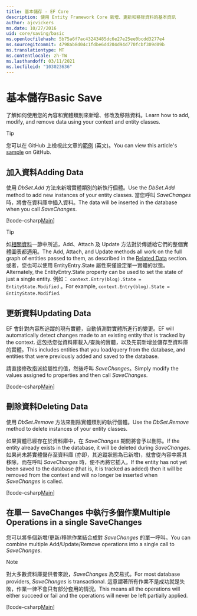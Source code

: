 ```yaml
---
title: 基本儲存 - EF Core
description: 使用 Entity Framework Core 新增、更新和移除資料的基本資訊
author: ajcvickers
ms.date: 10/27/2016
uid: core/saving/basic
ms.openlocfilehash: 5b75a6f7ac43243485dc6e27e25ee0bcdd3277e4
ms.sourcegitcommit: 4798ab8d04c1fdbe6dd204d94d770fcbf309d09b
ms.translationtype: MT
ms.contentlocale: zh-TW
ms.lasthandoff: 03/11/2021
ms.locfileid: "103023636"
---
```

# <a name="basic-save"></a><span data-ttu-id="7b055-103">基本儲存</span><span class="sxs-lookup"><span data-stu-id="7b055-103">Basic Save</span></span>

<span data-ttu-id="7b055-104">了解如何使用您的內容和實體類別來新增、修改及移除資料。</span><span class="sxs-lookup"><span data-stu-id="7b055-104">Learn how to add, modify, and remove data using your context and entity classes.</span></span>

> [!TIP]
> <span data-ttu-id="7b055-105">您可以在 GitHub 上檢視此文章的[範例](https://github.com/dotnet/EntityFramework.Docs/tree/main/samples/core/Saving/Basics/) \(英文\)。</span><span class="sxs-lookup"><span data-stu-id="7b055-105">You can view this article's [sample](https://github.com/dotnet/EntityFramework.Docs/tree/main/samples/core/Saving/Basics/) on GitHub.</span></span>

## <a name="adding-data"></a><span data-ttu-id="7b055-106">加入資料</span><span class="sxs-lookup"><span data-stu-id="7b055-106">Adding Data</span></span>

<span data-ttu-id="7b055-107">使用 *DbSet.Add* 方法來新增實體類別的新執行個體。</span><span class="sxs-lookup"><span data-stu-id="7b055-107">Use the *DbSet.Add* method to add new instances of your entity classes.</span></span> <span data-ttu-id="7b055-108">當您呼叫 *SaveChanges* 時，將會在資料庫中插入資料。</span><span class="sxs-lookup"><span data-stu-id="7b055-108">The data will be inserted in the database when you call *SaveChanges*.</span></span>

[!code-csharp[Main](../../../samples/core/Saving/Basics/Sample.cs#Add)]

> [!TIP]
> <span data-ttu-id="7b055-109">如[相關資料](xref:core/saving/related-data)一節中所述，Add、Attach 及 Update 方法對於傳遞給它們的整個實體圖表都適用。</span><span class="sxs-lookup"><span data-stu-id="7b055-109">The Add, Attach, and Update methods all work on the full graph of entities passed to them, as described in the [Related Data](xref:core/saving/related-data) section.</span></span> <span data-ttu-id="7b055-110">或者，您也可以使用 EntityEntry.State 屬性來僅設定單一實體的狀態。</span><span class="sxs-lookup"><span data-stu-id="7b055-110">Alternately, the EntityEntry.State property can be used to set the state of just a single entity.</span></span> <span data-ttu-id="7b055-111">例如： `context.Entry(blog).State = EntityState.Modified` 。</span><span class="sxs-lookup"><span data-stu-id="7b055-111">For example, `context.Entry(blog).State = EntityState.Modified`.</span></span>

## <a name="updating-data"></a><span data-ttu-id="7b055-112">更新資料</span><span class="sxs-lookup"><span data-stu-id="7b055-112">Updating Data</span></span>

<span data-ttu-id="7b055-113">EF 會針對內容所追蹤的現有實體，自動偵測對實體所進行的變更。</span><span class="sxs-lookup"><span data-stu-id="7b055-113">EF will automatically detect changes made to an existing entity that is tracked by the context.</span></span> <span data-ttu-id="7b055-114">這包括您從資料庫載入/查詢的實體，以及先前新增並儲存至資料庫的實體。</span><span class="sxs-lookup"><span data-stu-id="7b055-114">This includes entities that you load/query from the database, and entities that were previously added and saved to the database.</span></span>

<span data-ttu-id="7b055-115">請直接修改指派給屬性的值，然後呼叫 *SaveChanges*。</span><span class="sxs-lookup"><span data-stu-id="7b055-115">Simply modify the values assigned to properties and then call *SaveChanges*.</span></span>

[!code-csharp[Main](../../../samples/core/Saving/Basics/Sample.cs#Update)]

## <a name="deleting-data"></a><span data-ttu-id="7b055-116">刪除資料</span><span class="sxs-lookup"><span data-stu-id="7b055-116">Deleting Data</span></span>

<span data-ttu-id="7b055-117">使用 *DbSet.Remove* 方法來刪除實體類別的執行個體。</span><span class="sxs-lookup"><span data-stu-id="7b055-117">Use the *DbSet.Remove* method to delete instances of your entity classes.</span></span>

<span data-ttu-id="7b055-118">如果實體已經存在於資料庫中，在 *SaveChanges* 期間將會予以刪除。</span><span class="sxs-lookup"><span data-stu-id="7b055-118">If the entity already exists in the database, it will be deleted during *SaveChanges*.</span></span> <span data-ttu-id="7b055-119">如果尚未將實體儲存至資料庫 (亦即，其追蹤狀態為已新增)，就會從內容中將其移除，而在呼叫 *SaveChanges* 時，便不再將它插入。</span><span class="sxs-lookup"><span data-stu-id="7b055-119">If the entity has not yet been saved to the database (that is, it is tracked as added) then it will be removed from the context and will no longer be inserted when *SaveChanges* is called.</span></span>

[!code-csharp[Main](../../../samples/core/Saving/Basics/Sample.cs#Remove)]

## <a name="multiple-operations-in-a-single-savechanges"></a><span data-ttu-id="7b055-120">在單一 SaveChanges 中執行多個作業</span><span class="sxs-lookup"><span data-stu-id="7b055-120">Multiple Operations in a single SaveChanges</span></span>

<span data-ttu-id="7b055-121">您可以將多個新增/更新/移除作業結合成對 *SaveChanges* 的單一呼叫。</span><span class="sxs-lookup"><span data-stu-id="7b055-121">You can combine multiple Add/Update/Remove operations into a single call to *SaveChanges*.</span></span>

> [!NOTE]
> <span data-ttu-id="7b055-122">對大多數資料庫提供者來說，*SaveChanges* 為交易式。</span><span class="sxs-lookup"><span data-stu-id="7b055-122">For most database providers, *SaveChanges* is transactional.</span></span> <span data-ttu-id="7b055-123">這意謂著所有作業不是成功就是失敗，作業一律不會只有部分套用的情況。</span><span class="sxs-lookup"><span data-stu-id="7b055-123">This means  all the operations will either succeed or fail and the operations will never be left partially applied.</span></span>

[!code-csharp[Main](../../../samples/core/Saving/Basics/Sample.cs#MultipleOperations)]
